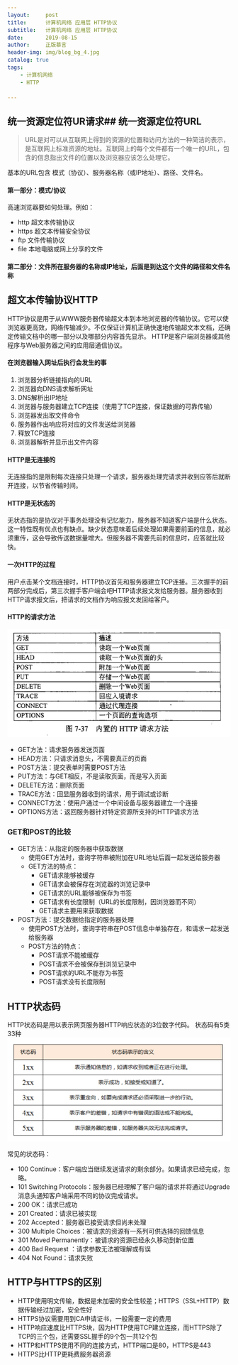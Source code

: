 ```yaml
---
layout:     post
title:      计算机网络 应用层 HTTP协议
subtitle:   计算机网络 应用层 HTTP协议
date:       2019-08-15
author:     正版慕言
header-img: img/blog_bg_4.jpg
catalog: true
tags:
    - 计算机网络
    - HTTP

---
```


## 统一资源定位符UR请求## 统一资源定位符URL
> URL是对可以从互联网上得到的资源的位置和访问方法的一种简洁的表示，是互联网上标准资源的地址。互联网上的每个文件都有一个唯一的URL，包含的信息指出文件的位置以及浏览器应该怎么处理它。

基本的URL包含 模式（协议）、服务器名称（或IP地址）、路径、文件名。

#### 第一部分：模式/协议
高速浏览器要如何处理。例如：

* http 超文本传输协议
* https 超文本传输安全协议
* ftp 文件传输协议
* file 本地电脑或网上分享的文件

#### 第二部分：文件所在服务器的名称或IP地址，后面是到达这个文件的路径和文件名称

## 超文本传输协议HTTP
HTTP协议是用于从WWW服务器传输超文本到本地浏览器的传输协议。它可以使浏览器更高效，网络传输减少。不仅保证计算机正确快速地传输超文本文档，还确定传输文档中的哪一部分以及哪部分内容首先显示。
HTTP是客户端浏览器或其他程序与Web服务器之间的应用层通信协议。

#### 在浏览器输入网址后执行会发生的事

1. 浏览器分析链接指向的URL
2. 浏览器向DNS请求解析网址
3. DNS解析出IP地址
4. 浏览器与服务器建立TCP连接（使用了TCP连接，保证数据的可靠传输）
5. 浏览器发出取文件命令
6. 服务器作出响应将对应的文件发送给浏览器
7. 释放TCP连接
8. 浏览器解析并显示出文件内容

#### HTTP是无连接的
无连接指的是限制每次连接只处理一个请求，服务器处理完请求并收到应答后就断开连接，以节省传输时间。
#### HTTP是无状态的
无状态指的是协议对于事务处理没有记忆能力，服务器不知道客户端是什么状态。
这一特性既有优点也有缺点。缺少状态意味着后续处理如果需要前面的信息，就必须重传，这会导致传送数据量增大。但服务器不需要先前的信息时，应答就比较快。

#### 一次HTTP的过程
用户点击某个文档连接时，HTTP协议首先和服务器建立TCP连接。三次握手的前两部分完成后，第三次握手客户端会吧HTTP请求报文发给服务器。服务器收到HTTP请求报文后，把请求的文档作为响应报文发回给客户。

#### HTTP的请求方法
![e4d460390e9098e7ed8d7c65b34d7355.png](/img/ComputerNetworks/计算机网络-HTTP请求方法.png)

* GET方法：请求服务器发送页面
* HEAD方法：只请求消息头，不需要真正的页面
* POST方法：提交表单时需要POST方法
* PUT方法：与GET相反，不是读取页面，而是写入页面
* DELETE方法：删除页面
* TRACE方法：回显服务器收到的请求，用于调试或诊断
* CONNECT方法：使用户通过一个中间设备与服务器建立一个连接
* OPTIONS方法：返回服务器针对特定资源所支持的HTTP请求方法

### GET和POST的比较

* GET方法：从指定的服务器中获取数据
    * 使用GET方法时，查询字符串被附加在URL地址后面一起发送给服务器
    * GET方法的特点：
        * GET请求能够被缓存
        * GET请求会被保存在浏览器的浏览记录中
        * GET请求的URL能够被保存为书签
        * GET请求有长度限制（URL的长度限制，因浏览器而不同）
        * GET请求主要用来获取数据
* POST方法：提交数据给指定的服务器处理
    * 使用POST方法时，查询字符串在POST信息中单独存在，和请求一起发送给服务器
    * POST方法的特点：
        * POST请求不能被缓存
        * POST请求不会被保存到浏览记录中
        * POST请求的URL不能存为书签
        * POST请求没有长度限制

## HTTP状态码
HTTP状态码是用以表示网页服务器HTTP响应状态的3位数字代码。
状态码有5类33种
![6462ebd2fc223b026ac869405c4043aa.png](/img/ComputerNetworks/计算机网络-HTTP状态码.png)

常见的状态码：

* 100 Continue：客户端应当继续发送请求的剩余部分。如果请求已经完成，忽略。
* 101 Switching Protocols：服务器已经理解了客户端的请求并将通过Upgrade消息头通知客户端采用不同的协议完成请求。
* 200 OK：请求已成功
* 201 Created：请求已被实现
* 202 Accepted：服务器已接受请求但尚未处理
* 300 Multiple Choices：被请求的资源有一系列可供选择的回馈信息
* 301 Moved Permanently：被请求的资源已经永久移动到新位置
* 400 Bad Request ：请求参数无法被理解或有误
* 404 Not Found：请求失败

## HTTP与HTTPS的区别

* HTTP使用明文传输，数据是未加密的安全性较差；HTTPS（SSL+HTTP）数据传输经过加密，安全性好
* HTTPS协议需要用到CA申请证书，一般需要一定的费用
* HTTP响应速度比HTTPS块，因为HTTP使用TCP建立连接，而HTTPS除了TCP的三个包，还需要SSL握手的9个包一共12个包
* HTTP和HTTPS使用不同的连接方式，HTTP端口是80，HTTPS是443
* HTTPS比HTTP更耗费服务器资源